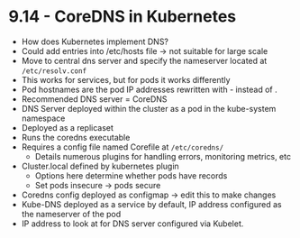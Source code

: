 # 9.14 - CoreDNS in Kubernetes

- How does Kubernetes implement DNS?
- Could add entries into /etc/hosts file -> not suitable for large scale
- Move to central dns server and specify the nameserver located at `/etc/resolv.conf`
- This works for services, but for pods it works differently
- Pod hostnames are the pod IP addresses rewritten with - instead of .
- Recommended DNS server = CoreDNS
- DNS Server deployed within the cluster as a pod in the kube-system namespace
- Deployed as a replicaset
- Runs the coredns executable
- Requires a config file named Corefile at `/etc/coredns/`
  - Details numerous plugins for handling errors, monitoring metrics, etc
- Cluster.local defined by kubernetes plugin
  - Options here determine whether pods have records
  - Set pods insecure -> pods secure
- Coredns config deployed as configmap -> edit this to make changes
- Kube-DNS deployed as a service by default, IP address configured as the
nameserver of the pod
- IP address to look at for DNS server configured via Kubelet.
